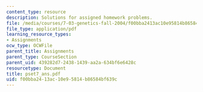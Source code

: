 ```yaml
---
content_type: resource
description: Solutions for assigned homework problems.
file: /media/courses/7-03-genetics-fall-2004/f00bba2413ac10e95814b86584bf639c_pset7_ans.pdf
file_type: application/pdf
learning_resource_types:
- Assignments
ocw_type: OCWFile
parent_title: Assignments
parent_type: CourseSection
parent_uid: 439282d7-2438-1439-aa2a-634bf6e6428c
resourcetype: Document
title: pset7_ans.pdf
uid: f00bba24-13ac-10e9-5814-b86584bf639c
---
```

